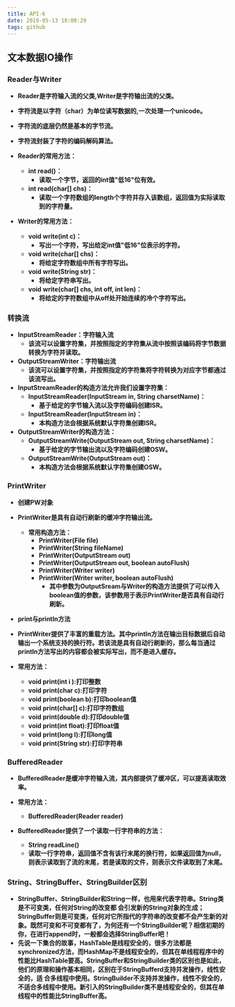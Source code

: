 ```yaml
---
title: API-6
date: 2019-05-13 18:08:29
tags: github
---
```

## 文本数据IO操作
### Reader与Writer
- **Reader是字符输入流的父类,Writer是字符输出流的父类。**
- **字符流是以字符（char）为单位读写数据的,一次处理一个unicode。**
- **字符流的底层仍然是基本的字节流。**
- **字符流封装了字符的编码解码算法。**

- **Reader的常用方法：**
	- **int read()：**
		- **读取一个字节，返回的int值"低16"位有效。**
	- **int read(char[] chs)：**
		- **读取一个字符数组的length个字符并存入该数组，返回值为实际读取到的字符量。**

- **Writer的常用方法：**
	- **void write(int c)：**
		- **写出一个字符，写出给定int值"低16"位表示的字符。**
	- **void write(char[] chs)：**
		- **将给定字符数组中所有字符写出。**
	- **void write(String str)：**
		- **将给定字符串写出。**
	- **void write(char[] chs, int off, int len)：**
		- **将给定的字符数组中从off处开始连续的冷个字符写出。**

### 转换流
- **InputStreamReader：字符输入流**
	- **该流可以设置字符集，并按照指定的字符集从流中按照该编码将字节数据转换为字符并读取。**
- **OutputStreamWriter：字符输出流**
	- **该流可以设置字符集，并按照指定的字符集将字符转换为对应字节都通过该流写出。**
- **InputStreamReader的构造方法允许我们设置字符集：**
	- **InputStreamReader(InputStream in, String charsetName)：**
		- **基于给定的字节输入流以及字符编码创建ISR。**
	- **InputStreamReader(InputStream in)：**
		- **本构造方法会根据系统默认字符集创建ISR。**
- **OutputStreamWriter的构造方法：**
	- **OutputStreamWrite(OutputStream out, String charsetName)：**
		- **基于给定的字节输出流以及字符编码创建OSW。**
	- **OutputStreamWrite(OutputStream out)：**
		- **本构造方法会根据系统默认字符集创建OSW。**

### PrintWriter
- **创建PW对象**
- **PrintWriter是具有自动行刷新的缓冲字符输出流。**
	- **常用构造方法：**
		- **PrintWriter(File file)**
		- **PrintWriter(String fileName)**
		- **PrintWriter(OutputStream out)**
		- **PrintWriter(OutputStream out, boolean autoFlush)**
		- **PrintWriter(Writer writer)**
		- **PrintWriter(Writer writer,  boolean autoFlush)**
			- **其中参数为OutputSream与Writer的构造方法提供了可以传入boolean值的参数，该参数用于表示PrintWriter是否具有自动行刷新。**

- **print与println方法**
- **PrintWriter提供了丰富的重载方法。其中println方法在输出目标数据后自动输出一个系统支持的换行符。若该流是具有自动行刷新的，那么每当通过println方法写出的内容都会被实际写出，而不是进入缓存。**
- **常用方法：**
	- **void print(int i ):打印整数**
	- **void print(char c):打印字符**
	- **void print(boolean b):打印boolean值**
	- **void print(char[] c):打印字符数组**
	- **void print(double d):打印double值**
	- **void print(int float):打印float值**
	- **void print(long l):打印long值**
	- **void print(String str):打印字符串**

### BufferedReader
- **BufferedReader是缓冲字符输入流，其内部提供了缓冲区，可以提高读取效率。**
- **常用方法：**
	- **BufferedReader(Reader reader)**

- **BufferedReader提供了一个读取一行字符串的方法：**
	- **String readLine()**
	- **读取一行字符串，返回值不含有该行末尾的换行符，如果返回值为null，则表示读取到了流的末尾，若是读取的文件，则表示文件读取到了末尾。**

### String、StringBuffer、StringBuilder区别
- **StringBuffer、StringBuilder和String一样，也用来代表字符串。String类是不可变类，任何对String的改变都 会引发新的String对象的生成；StringBuffer则是可变类，任何对它所指代的字符串的改变都不会产生新的对象。既然可变和不可变都有了，为何还有一个StringBuilder呢？相信初期的你，在进行append时，一般都会选择StringBuffer吧！**
- **先说一下集合的故事，HashTable是线程安全的，很多方法都是synchronized方法，而HashMap不是线程安全的，但其在单线程程序中的性能比HashTable要高。StringBuffer和StringBuilder类的区别也是如此，他们的原理和操作基本相同，区别在于StringBufferd支持并发操作，线性安全的，适 合多线程中使用。StringBuilder不支持并发操作，线性不安全的，不适合多线程中使用。新引入的StringBuilder类不是线程安全的，但其在单线程中的性能比StringBuffer高。**




























